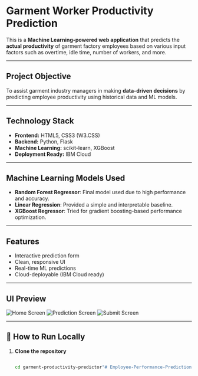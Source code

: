 #  Garment Worker Productivity Prediction

This is a **Machine Learning-powered web application** that predicts the **actual productivity** of garment factory employees based on various input factors such as overtime, idle time, number of workers, and more.



---

## Project Objective

To assist garment industry managers in making **data-driven decisions** by predicting employee productivity using historical data and ML models.

---

##  Technology Stack

- **Frontend:** HTML5, CSS3 (W3.CSS)
- **Backend:** Python, Flask
- **Machine Learning:** scikit-learn, XGBoost
- **Deployment Ready:** IBM Cloud

---

##  Machine Learning Models Used

- **Random Forest Regressor**: Final model used due to high performance and accuracy.
- **Linear Regression**: Provided a simple and interpretable baseline.
- **XGBoost Regressor**: Tried for gradient boosting-based performance optimization.

---

##  Features

-  Interactive prediction form  
-  Clean, responsive UI  
-  Real-time ML predictions  
-  Cloud-deployable (IBM Cloud ready)

---

##  UI Preview

![Home Screen](./static/images/image.png)
![Prediction Screen](./static/images/image2.png)
![Submit Screen](./static/images/image3.png)

---

## 🔧 How to Run Locally

1. **Clone the repository**
   ```bash
   
   cd garment-productivity-predictor"# Employee-Performance-Prediction" 
